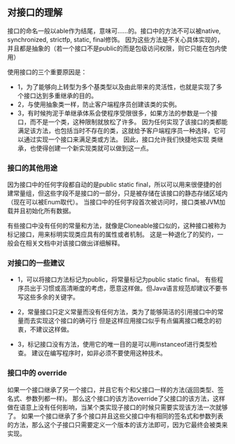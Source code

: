 ## 对接口的理解 ##

接口的命名一般以able作为结尾，意味可……的。接口中的方法不可以被native, synchronized, strictfp, static, final修饰。
因为这些方法是不关心具体实现的，并且都是抽象的（若一个接口不是public的而是包级访问权限，则它只能在包内使用）


使用接口的三个重要原因是：

* 1，为了能够向上转型为多个基类型以及由此带来的灵活性，也就是实现了多个接口达到多重继承的目的。
* 2，与使用抽象类一样，防止客户端程序员创建该类的实例。
* 3，有时候拘泥于单继承体系会使程序受限很多，如果方法的参数是一个接口，而不是一个类，这种限制就放松了许多。
因为任何实现了该接口的类都能满足该方法，也包括当时不存在的类，这就给予客户端程序员一种选择，它可以通过实现一个接口来满足类或方法。
因此，接口允许我们快捷地实现 类继承，也使得创建一个新实现类就可以做到这一点。


### 接口的其他用途

因为接口中的任何字段都自动的是public static final，所以可以用来很便捷的创建常量组，但这些字段不是接口的一部分，只是被存储在该接口的静态存储区域内（现在可以被Enum取代）。 
当接口中的任何字段首次被访问时，接口类被JVM加载并且初始化所有数据。

有些接口中没有任何的常量和方法，就像是Cloneable接口似的，这种接口被称为标记接口，用来标明实现类应具有的属性或者机制。
这是一种退化了的契约，一般会在相关文档中对该接口做出详细解释。


### 对接口的一些建议

* 1，可以将接口方法标记为public，将常量标记为public static final。
有些程序员出于习惯或高清晰度的考虑，愿意这样做。但Java语言规范却建议不要书写这些多余的关键字。

* 2，常量接口只定义常量而没有任何方法，类为了能够简洁的引用接口中的常量而去实现这个接口的确可行
但是这样应用接口似乎有点偏离接口概念的初衷，不建议这样做。

* 3，标记接口没有方法，使用它的唯一目的是可以用instanceof进行类型检查。
建议在编写程序时，如非必须不要使用这种技术。


### 接口中的 override
                    
如果一个接口继承了另一个接口，并且它有个和父接口一样的方法(返回类型、签名式、参数列都一样)。
那么这个接口的该方法override了父接口的该方法，这样做在语意上没有任何影响，当某个类实现子接口的时候只需要实现该方法一次就够了。
如果一个接口继承了多个接口并且这些父接口中有相同的签名式和参数列表的方法，那么这个子接口只需要定义一个版本的该方法即可，因为它最终会被类来实现。
